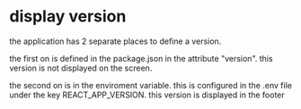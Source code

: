 # display version

the application has 2 separate places to define a version. 

the first on is defined in the package.json in the attribute "version". this version is not displayed on the screen.

the second on is in the enviroment variable. this is configured in the .env file under the key REACT_APP_VERSION. this version is displayed in the footer
